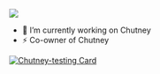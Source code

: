 ![](https://github-readme-stats.vercel.app/api?username=nbrouand&count_private=false&show_icons=true&theme=highcontrast)

- 🔭 I’m currently working on Chutney
- ⚡ Co-owner of Chutney

[![Chutney-testing Card](https://github-readme-stats.vercel.app/api/pin/?username=chutney-testing&repo=chutney&theme=highcontrast)](https://github.com/chutney-testing/chutney)

<!--
**nbrouand/nbrouand** is a ✨ _special_ ✨ repository because its `README.md` (this file) appears on your GitHub profile.

Here are some ideas to get you started:

- 🔭 I’m currently working on ...
- 🌱 I’m currently learning ...
- 👯 I’m looking to collaborate on ...
- 🤔 I’m looking for help with ...
- 💬 Ask me about ...
- 📫 How to reach me: ...
- 😄 Pronouns: ...
- ⚡ Fun fact: ...
-->
